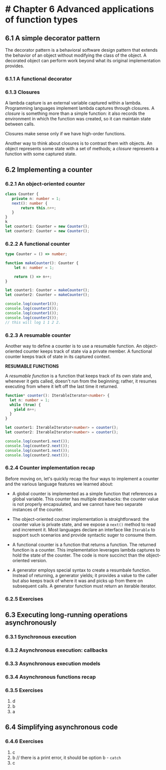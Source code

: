 # # Chapter 6 Advanced applications of function types

## 6.1 A simple decorator pattern

The decorator pattern is a behavioral software design pattern that extends the behavior of an object without modifying the class of the object. A decorated object can perform work beyond what its original implementation provides.

### 6.1.1 A functional decorator

### 6.1.3 Closures

A lambda capture is an external variable captured within a lambda. Programming languages implement lambda captures through closures. A _closure_ is something more than a simple function: it also records the environment in which the function was created, so it can maintain state between calls.

Closures make sense only if we have high-order functions.

Another way to think about closures is to contrast them with objects. An object represents some state with a set of methods; a _closure_ represents a function with some captured state.

## 6.2 Implementing a counter

### 6.2.1 An object-oriented counter

```ts
class Counter {
   private n: number = 1;
   next(): number {
       return this.n++;
   }
}
k
let counter1: Counter = new Counter();
let counter2: Counter = new Counter();
```

### 6.2.2 A functional counter

```ts
type Counter = () => number;

function makeCounter(): Counter {
    let n: number = 1;

    return () => n++;
}

let counter1: Counter = makeCounter();
let counter2: Counter = makeCounter();

console.log(counter1());
console.log(counter2());
console.log(counter1());
console.log(counter2());
// this will log 1 1 2 2.
```

### 6.2.3 A resumable counter

Another way to define a counter is to use a resumable function. An object-oriented counter keeps track of state via a private member. A functional counter keeps track of state in its captured context.

**RESUMABLE FUNCTIONS**

A _resumable function_ is a function that keeps track of its own state and, whenever it gets called, doesn't run from the beginning; rather, it resumes executing from where it left off the last time it returned.


```ts
function* counter(): IterableIterator<number> {
  let n: number = 1;
  while (true) {
    yield n++;
  }
}

let counter1: IterableIterator<number> = counter();
let counter2: IterableIterator<number> = counter();

console.log(counter1.next());
console.log(counter2.next());
console.log(counter1.next());
console.log(counter2.next());
```

### 6.2.4 Counter implementation recap

Before moving on, let's quickly recap the four ways to implement a counter and the various language features we learned about:

* A global counter is implemented as a simple function that references a global variable. This counter has multiple drawbacks: the counter value is not properly encapsulated, and we cannot have two separate instances of the counter.

* The object-oriented coutner implementation is straightforward: the counter value is private state, and we expose a `next()` method to read and increment it. Most languages declare an interface like `Iterable` to support such scenarios and provide syntactic suger to consume them.

* A functional counter is a function that returns a function. The returned function is a counter. This implementation leverages lambda captures to hold the state of the counter. The code is more succinct than the object-oriented version.

* A generator employs special syntax to create a resumbale function. Instead of returning, a generator yields; it provides a value to the caller but also keeps track of where it was and picks up from there on subsequent calls. A generator function must return an iterable iterator.

### 6.2.5 Exercises

## 6.3 Executing long-running operations asynchronously

### 6.3.1 Synchronous execution

### 6.3.2 Asynchronous execution: callbacks

### 6.3.3 Asynchronous execution models

### 6.3.4 Asynchronous functions recap

### 6.3.5 Exercises

1. d 
2. b
3. a

## 6.4 Simplifying asynchronous code

### 6.4.6 Exercises

1. c
2. b // there is a print error, it should be option b - `catch`
3. c
